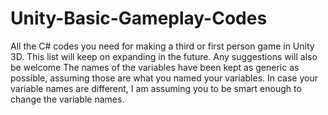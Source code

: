 # Unity-Basic-Gameplay-Codes
All the C# codes you need for making a third or first person game in Unity 3D. This list will keep on expanding in the future. Any suggestions will also be welcome
The names of the variables have been kept as generic as possible, assuming those are what you named your variables. In case your variable names are different, I am assuming you to be smart enough to change the variable names.
